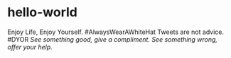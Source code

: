 # hello-world
Enjoy Life, Enjoy Yourself. #AlwaysWearAWhiteHat Tweets are not advice. #DYOR *See something good, give a compliment. See something wrong, offer your help.*
